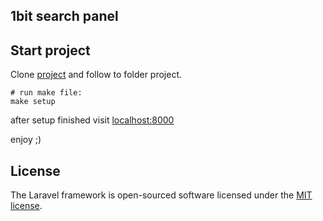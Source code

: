 ## 1bit search panel

## Start project

Clone [project](https://github.com/abelikov5/laravel_docker.git) and follow to folder project.


```
# run make file:
make setup

```
after setup finished visit [localhost:8000](http://localhost:8000/)

enjoy ;)

## License

The Laravel framework is open-sourced software licensed under the [MIT license](https://opensource.org/licenses/MIT).
